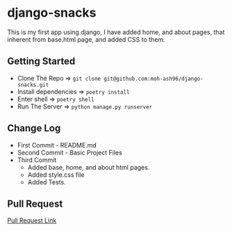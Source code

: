 # django-snacks

This is my first app using django, I have added home, and about pages, that inherent from base.html page, and added CSS to them.

## Getting Started

* Clone The Repo => `git clone git@github.com:moh-ash96/django-snacks.git`
* Install dependencies => `poetry install`
* Enter shell => `poetry shell`
* Run The Server => `python manage.py runserver`

## Change Log

* First Commit - README.md
* Second Commit - Basic Project Files
* Third Commit
    * Added base, home, and about html pages.
    * Added style.css file
    * Added Tests.

## Pull Request

[Pull Request Link](https://github.com/moh-ash96/django-snacks/pull/1)
